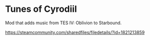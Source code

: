 # Tunes of Cyrodiil
Mod that adds music from TES IV: Oblivion to Starbound.

https://steamcommunity.com/sharedfiles/filedetails/?id=1821213859

